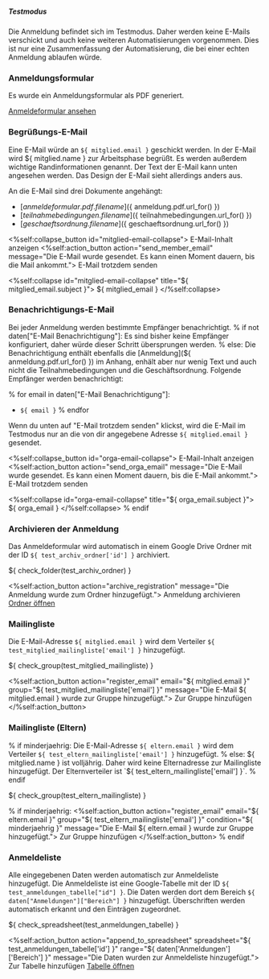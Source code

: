 <div class="alert alert-info" role="alert">
  <h5 class="alert-heading">Testmodus</h5>
  
  Die Anmeldung befindet sich im Testmodus. Daher werden keine E-Mails
  verschickt und auch keine weiteren Automatisierungen vorgenommen. Dies ist nur
  eine Zusammenfassung der Automatisierung, die bei einer echten Anmeldung
  ablaufen würde.
</div>

### Anmeldungsformular
Es wurde ein Anmeldungsformular als PDF generiert.

<a href="${ anmeldung.pdf.url_for() }"
   target="_blank"
   class="btn btn-primary btn-sm">
    Anmeldeformular ansehen
</a>

### Begrüßungs-E-Mail
Eine E-Mail würde an `${ mitglied.email }` geschickt werden. In der E-Mail wird
${ mitglied.name } zur Arbeitsphase begrüßt. Es werden außerdem wichtige
Randinformationen genannt. Der Text der E-Mail kann unten angesehen werden. Das
Design der E-Mail sieht allerdings anders aus.

An die E-Mail sind drei Dokumente angehängt:

- [${ anmeldeformular.pdf.filename }](${ anmeldung.pdf.url_for() })
- [${ teilnahmebedingungen.filename }](${ teilnahmebedingungen.url_for() })
- [${ geschaeftsordnung.filename }](${ geschaeftsordnung.url_for() })

<p>
  <%self:collapse_button id="mitglied-email-collapse">
    E-Mail-Inhalt anzeigen
  </%self:collapse_button>
  <%self:action_button action="send_member_email"
                       message="Die E-Mail wurde gesendet. Es kann einen Moment dauern, bis die Mail ankommt.">
    E-Mail trotzdem senden
  </%self:action_button>
</p>

<%self:collapse id="mitglied-email-collapse" title="${ mitglied_email.subject }">
  ${ mitglied_email }
</%self:collapse>

### Benachrichtigungs-E-Mail
Bei jeder Anmeldung werden bestimmte Empfänger benachrichtigt.
% if not daten["E-Mail Benachrichtigung"]:
Es sind bisher keine Empfänger konfiguriert, daher würde dieser Schritt
übersprungen werden.
% else:
Die Benachrichtigung enthält ebenfalls die
[Anmeldung](${ anmeldung.pdf.url_for() }) im Anhang, enhält aber nur wenig Text
und auch nicht die Teilnahmebedingungen und die Geschäftsordnung. Folgende
Empfänger werden benachrichtigt:

% for email in daten["E-Mail Benachrichtigung"]:
  - `${ email }`
% endfor

Wenn du unten auf "E-Mail trotzdem senden" klickst, wird die E-Mail im Testmodus
nur an die von dir angegebene Adresse `${ mitglied.email }` gesendet.

<p>
  <%self:collapse_button id="orga-email-collapse">
    E-Mail-Inhalt anzeigen
  </%self:collapse_button>
  <%self:action_button action="send_orga_email"
                       message="Die E-Mail wurde gesendet. Es kann einen Moment dauern, bis die E-Mail ankommt.">
    E-Mail trotzdem senden
  </%self:action_button>
</p>

<%self:collapse id="orga-email-collapse" title="${ orga_email.subject }">
  ${ orga_email }
</%self:collapse>
% endif

### Archivieren der Anmeldung
Das Anmeldeformular wird automatisch in einem Google Drive Ordner mit der ID
`${ test_archiv_ordner['id'] }` archiviert.

${ check_folder(test_archiv_ordner) }

<p>
  <%self:action_button action="archive_registration"
                       message="Die Anmeldung wurde zum Ordner hinzugefügt.">
    Anmeldung archivieren
  </%self:action_button>
  <a class="btn btn-secondary btn-sm"
     target="_blank"
     href="https://drive.google.com/drive/u/0/folders/${ test_archiv_ordner['id'] }">Ordner öffnen</a>
</p>

### Mailingliste
Die E-Mail-Adresse `${ mitglied.email }` wird dem Verteiler
`${ test_mitglied_mailingliste['email'] }` hinzugefügt.

${ check_group(test_mitglied_mailingliste) }

<%self:action_button action="register_email"
                     email="${ mitglied.email }"
                     group="${ test_mitglied_mailingliste['email'] }"
                     message="Die E-Mail ${ mitglied.email } wurde zur Gruppe hinzugefügt.">
  Zur Gruppe hinzufügen
</%self:action_button>

### Mailingliste (Eltern)
% if minderjaehrig:
Die E-Mail-Adresse `${ eltern.email }` wird dem Verteiler
`${ test_eltern_mailingliste['email'] }` hinzugefügt.
% else:
${ mitglied.name } ist volljährig. Daher wird keine Elternadresse zur
Mailingliste hinzugefügt. Der Elternverteiler ist
`${ test_eltern_mailingliste['email'] }`.
% endif

${ check_group(test_eltern_mailingliste) }

% if minderjaehrig:
<%self:action_button action="register_email"
                     email="${ eltern.email }"
                     group="${ test_eltern_mailingliste['email'] }"
                     condition="${ minderjaehrig }"
                     message="Die E-Mail ${ eltern.email } wurde zur Gruppe hinzugefügt.">
  Zur Gruppe hinzufügen
</%self:action_button>
% endif

### Anmeldeliste
Alle eingegebenen Daten werden automatisch zur Anmeldeliste hinzugefügt. Die
Anmeldeliste ist eine Google-Tabelle mit der ID
`${ test_anmeldungen_tabelle["id"] }`. Die Daten werden dort dem Bereich
`${ daten["Anmeldungen"]["Bereich"] }` hinzugefügt. Überschriften werden
automatisch erkannt und den Einträgen zugeordnet.

${ check_spreadsheet(test_anmeldungen_tabelle) }

<p>
  <%self:action_button action="append_to_spreadsheet"
                       spreadsheet="${ test_anmeldungen_tabelle['id'] }"
                       range="${ daten['Anmeldungen']['Bereich'] }"
                       message="Die Daten wurden zur Anmeldeliste hinzugefügt.">
    Zur Tabelle hinzufügen
  </%self:action_button>
  <a class="btn btn-secondary btn-sm"
     target="_blank"
     href="https://docs.google.com/spreadsheets/d/${ test_anmeldungen_tabelle['id'] }/edit#gid=daten['Anmeldungen']['Blatt-ID']">Tabelle öffnen</a>
</p>
